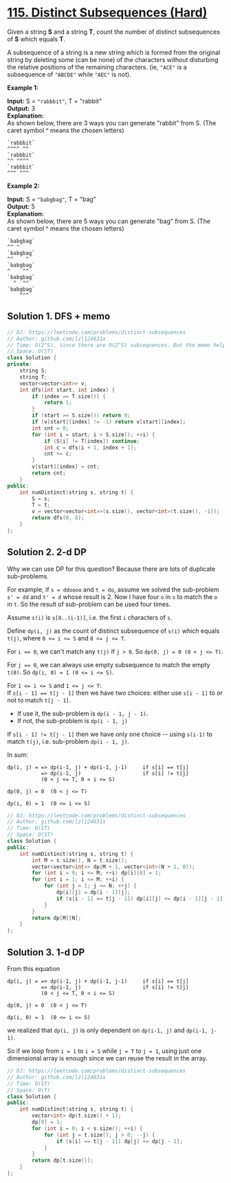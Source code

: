 # [115. Distinct Subsequences (Hard)](https://leetcode.com/problems/distinct-subsequences/)

Given a string **S** and a string **T**, count the number of distinct subsequences of **S** which equals **T**.

A subsequence of a string is a new string which is formed from the original string by deleting some (can be none) of the characters without disturbing the relative positions of the remaining characters. (ie, `"ACE"` is a subsequence of `"ABCDE"` while `"AEC"` is not).

**Example 1:**

**Input:** S = `"rabbbit"`, T = "rabbit"  
**Output:** 3  
**Explanation:**   
As shown below, there are 3 ways you can generate "rabbit" from S.
(The caret symbol ^ means the chosen letters)

```
`rabbbit`
^^^^ ^^
`rabbbit`
^^ ^^^^
`rabbbit`
^^^ ^^^
```

**Example 2:**

**Input:** S = `"babgbag"`, T = "bag"  
**Output:** 5  
**Explanation:**   
As shown below, there are 5 ways you can generate "bag" from S.
(The caret symbol ^ means the chosen letters)

```
`babgbag`
^^ ^
`babgbag`
^^    ^
`babgbag`
^    ^^
`babgbag`
  ^  ^^
`babgbag`
    ^^^
```

## Solution 1. DFS + memo

```cpp
// OJ: https://leetcode.com/problems/distinct-subsequences
// Author: github.com/lzl124631x
// Time: O(2^S), since there are O(2^S) subsequences. But the memo helped reduce lots of duplicate computation.
// Space: O(ST)
class Solution {
private:
    string S;
    string T;
    vector<vector<int>> v;
    int dfs(int start, int index) {
        if (index == T.size()) {
            return 1;
        }
        if (start >= S.size()) return 0;
        if (v[start][index] != -1) return v[start][index];
        int cnt = 0;
        for (int i = start; i < S.size(); ++i) {
            if (S[i] != T[index]) continue;
            int c = dfs(i + 1, index + 1);
            cnt += c;
        }
        v[start][index] = cnt;
        return cnt;
    }
public:
    int numDistinct(string s, string t) {
        S = s;
        T = t;
        v = vector<vector<int>>(s.size(), vector<int>(t.size(), -1));
        return dfs(0, 0);
    }
};
```

## Solution 2. 2-d DP

Why we can use DP for this question? Because there are lots of duplicate sub-problems.

For example, if `s = ddoooo` and `t = do`, assume we solved the sub-problem `s' = dd` and `t' = d` whose result is 2. Now I have four `o` in `s` to match the `o` in `t`. So the result of sub-problem can be used four times.

Assume `s(i)` is `s[0..(i-1)]`, i.e. the first `i` characters of `s`.

Define `dp(i, j)` as the count of distinct subsequence of `s(i)`  which equals `t(j)`, where `0 <= i <= S` and `0 <= j <= T`.

For `i == 0`, we can't match any `t(j)` if `j > 0`. So `dp(0, j) = 0 (0 < j <= T)`.

For `j == 0`, we can always use empty subsequence to match the empty `t(0)`. So `dp(i, 0) = 1 (0 <= i <= S)`.

For `1 <= i <= S` and `1 <= j <= T`:  
If `s[i - 1] == t[j - 1]` then we have two choices: either use `s[i - 1]` to or not to match `t[j - 1]`.
* If use it, the sub-problem is `dp(i - 1, j - 1)`.
* If not, the sub-problem is `dp(i - 1, j)`

If `s[i - 1] != t[j - 1]` then we have only one choice -- using `s(i-1)` to match `t(j)`, i.e. sub-problem `dp(i - 1, j)`.

In sum:

```
dp(i, j) = => dp(i-1, j) + dp(i-1, j-1)     if s[i] == t[j]
           => dp(i-1, j)                    if s[i] != t[j]
           (0 < j <= T, 0 < i <= S)

dp(0, j) = 0  (0 < j <= T)

dp(i, 0) = 1  (0 <= i <= S)
```

```cpp
// OJ: https://leetcode.com/problems/distinct-subsequences
// Author: github.com/lzl124631x
// Time: O(ST)
// Space: O(ST)
class Solution {
public:
    int numDistinct(string s, string t) {
        int M = s.size(), N = t.size();
        vector<vector<int>> dp(M + 1, vector<int>(N + 1, 0));
        for (int i = 0; i <= M; ++i) dp[i][0] = 1;
        for (int i = 1; i <= M; ++i) {
            for (int j = 1; j <= N; ++j) {
                dp[i][j] = dp[i - 1][j];
                if (s[i - 1] == t[j - 1]) dp[i][j] += dp[i - 1][j - 1];
            }
        }
        return dp[M][N];
    }
};
```

## Solution 3. 1-d DP

From this equation
```
dp(i, j) = => dp(i-1, j) + dp(i-1, j-1)     if s[i] == t[j]
           => dp(i-1, j)                    if s[i] != t[j]
           (0 < j <= T, 0 < i <= S)

dp(0, j) = 0  (0 < j <= T)

dp(i, 0) = 1  (0 <= i <= S)
```

we realized that `dp(i, j)` is only dependent on `dp(i-1, j)` and `dp(i-1, j-1)`.

So if we loop from `i = 1` to `i = S` while `j = T` to `j = 1`, using just one dimensional array is enough since we can reuse the result in the array.

```cpp
// OJ: https://leetcode.com/problems/distinct-subsequences
// Author: github.com/lzl124631x
// Time: O(ST)
// Space: O(T)
class Solution {
public:
    int numDistinct(string s, string t) {
        vector<int> dp(t.size() + 1);
        dp[0] = 1;
        for (int i = 0; i < s.size(); ++i) {
            for (int j = t.size(); j > 0; --j) {
                if (s[i] == t[j - 1]) dp[j] += dp[j - 1];
            }
        }
        return dp[t.size()];
    }
};
```